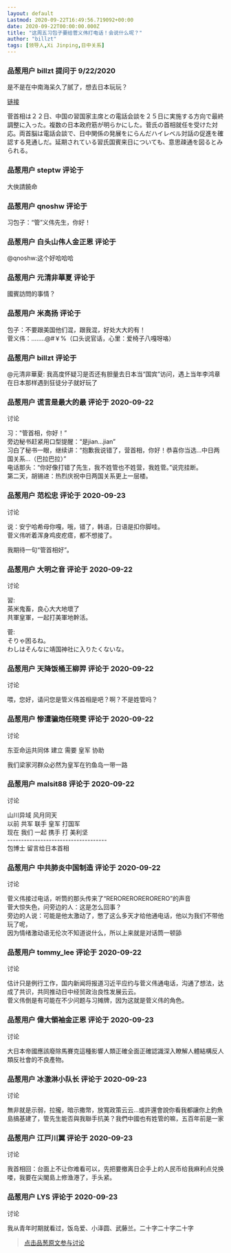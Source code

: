 ```yaml
---
layout: default
Lastmod: 2020-09-22T16:49:56.719092+00:00
date: 2020-09-22T00:00:00.000Z
title: "这周五习包子要给菅义伟打电话！会说什么呢？"
author: "billzt"
tags: [领导人,Xi Jinping,日中关系]
---
```



### 品葱用户 **billzt** 提问于 9/22/2020
    
是不是在中南海呆久了腻了，想去日本玩玩？  
  
[链接]( "https://www.tokyo-np.co.jp/amp/article/57052")  
  
菅首相は２２日、中国の習国家主席との電話会談を２５日に実施する方向で最終調整に入った。複数の日本政府筋が明らかにした。菅氏の首相就任を受けた対応。両首脳は電話会談で、日中関係の発展をにらんだハイレベル対話の促進を確認する見通しだ。延期されている習氏国賓来日についても、意思疎通を図るとみられる。
    
                

### 品葱用户 **steptw** 评论于 
        
大俠請饒命
        
                

### 品葱用户 **qnoshw** 评论于 
        
习包子：“管”义伟先生，你好！
        
                

### 品葱用户 **白头山伟人金正恩** 评论于 
        
@qnoshw:这个好哈哈哈
        
                

### 品葱用户 **元清非華夏** 评论于 
        
國賓訪問的事情？
        
                

### 品葱用户 **米高扬** 评论于 
        
包子：不要跟美国他们混，跟我混，好处大大的有！  
菅义伟：........@#￥%（口头说官话，心里：爱椅子八嘎呀咯）
        
                

### 品葱用户 **billzt** 评论于 
        
@元清非華夏: 我高度怀疑习是否还有胆量去日本当“国宾”访问，遇上当年李鸿章在日本那样遇到狂徒分子就好玩了
        
                

### 品葱用户 **谎言是最大的最** 评论于 2020-09-22
讨论

        
习："管首相，你好！”  
旁边秘书赶紧用口型提醒：“是jian…jian”  
习白了秘书一眼，继续讲：“抱歉我说错了，营首相，你好！恭喜你当选…中日两国关系…（巴拉巴拉）”  
电话那头：“你好像打错了先生，我不姓管也不姓营，我姓菅。”说完挂断。  
第二天，胡锡进：热烈庆祝中日两国关系更上一层楼。
        
                

### 品葱用户 **范松忠** 评论于 2020-09-23
讨论

        
说：安宁哈希母你嘎，哦，错了，韩语，日语是扣你脚哇。  
菅义伟听着浑身鸡皮疙瘩，都不想接了。  
  
我期待一句“管首相好”。
        
                

### 品葱用户 **大明之音** 评论于 2020-09-22
讨论

        
習:  
英米鬼畜，良心大大地壞了  
共軍皇軍，一起打美軍地幹活。  
  
菅:  
そりゃ困るね。  
わしはそんなに靖国神社に入りたくないな。
        
                

### 品葱用户 **天降饭桶王柳羿** 评论于 2020-09-22
讨论

        
喂，您好，请问您是管义伟首相是吧？啊？不是姓管吗？
        
                

### 品葱用户 **惨遭骗炮任晓雯** 评论于 2020-09-22
讨论

        
东亚命运共同体 建立 需要 皇军 协助  
  
我们梁家河群众必然为皇军在钓鱼岛一带一路
        
                

### 品葱用户 **malsit88** 评论于 2020-09-22
讨论

        
山川异域 风月同天  
以前 共军 联手 皇军 打国军  
现在 我们 一起 携手 打 美利坚  
\------------------------------------  
包博士 留言给日本首相
        
                

### 品葱用户 **中共肺炎中国制造** 评论于 2020-09-22
讨论

        
菅义伟接过电话，听筒的那头传来了“RERORERORERORERO”的声音  
菅大惊失色，问旁边的人：这是怎么回事？  
旁边的人说：可能是他太激动了，憋了这么多天才给他通电话，他以为我们不带他玩了呢，  
因为情绪激动语无伦次不知道说什么，所以上来就是对话筒一顿舔
        
                

### 品葱用户 **tommy_lee** 评论于 2020-09-22
讨论

        
估计只是例行工作，国内新闻将报道习近平应约与菅义伟通电话，沟通了想法，达成了共识，共同推动日中经贸政治良性发展云云。  
菅义伟倒是有可能在不少问题与习摊牌，因为这就是菅义伟的角色。
        
                

### 品葱用户 **偉大領袖金正恩** 评论于 2020-09-23
讨论

        
大日本帝國應該廢除馬賽克這種影響人類正確全面正確認識深入瞭解人體結構反人類反社會的不良產物。
        
                

### 品葱用户 **冰激淋小队长** 评论于 2020-09-23
讨论

        
無非就是示弱，拉攏，暗示撒幣，放寬政策云云…或許還會說你看我都讓你上釣魚島搞基建了，管先生能否與我聯手抗美？我們中國也有姓管的嘛，五百年前是一家
        
                

### 品葱用户 **江戸川翼** 评论于 2020-09-23
讨论

        
我首相回：台面上不让你难看可以，先把要撤离日企手上的人民币给我麻利点兑换喽，我要在尖閣島上修渔港了，手头紧。
        
                

### 品葱用户 **LYS** 评论于 2020-09-23
讨论

        
我从青年时期就看过，饭岛爱、小泽圆、武藤兰。二十字二十字二十字
        
                





> [点击品葱原文参与讨论](https://pincong.rocks/question/31330)

